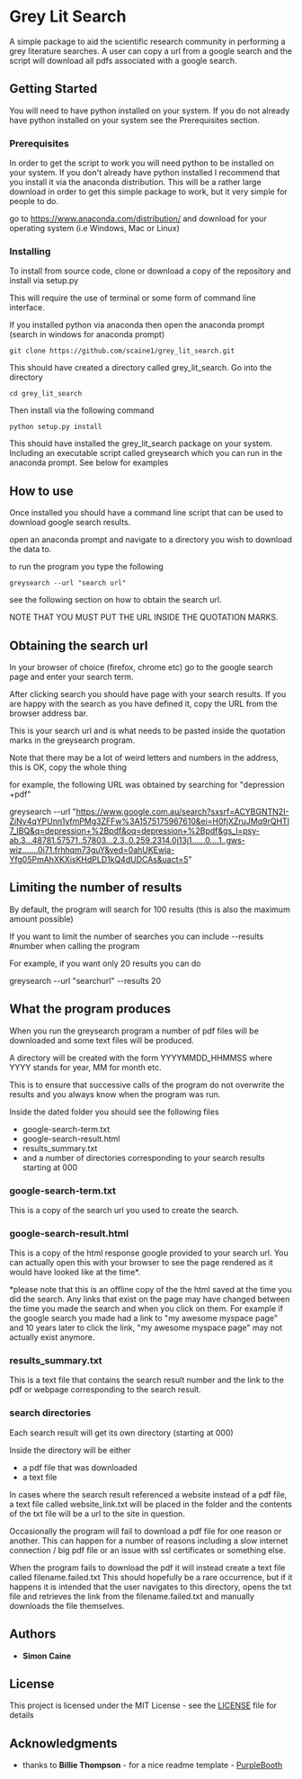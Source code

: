# Grey Lit Search

A simple package to aid the scientific research community in performing a grey literature searches.  A user can copy a url from a google search and the script will download all pdfs associated with a google search.

## Getting Started


You will need to have python installed on your system. If you do not already have python installed on your system see the Prerequisites section.

### Prerequisites
In order to get the script to work you will need  python to be installed on your system.
If you don't already have python installed I recommend that you install it via the anaconda distribution.
This will be a rather large download in order to get this simple package to work, but it very simple for people to do.

go to  https://www.anaconda.com/distribution/ and download for your operating system (i.e Windows, Mac or Linux)


### Installing

To install from source  code, clone or download a copy of the repository and install via setup.py

This will require the use of terminal or some form of command line interface.

If you installed python via anaconda then open the anaconda prompt (search in windows for anaconda prompt)

```
git clone https://github.com/scaine1/grey_lit_search.git
```

This should have created a directory called grey\_lit\_search. Go into the directory

```
cd grey_lit_search
```

Then install via the following command

```
python setup.py install
```

This should have installed the grey\_lit\_search package on your system. Including an executable script called greysearch which you can run in the anaconda prompt. See below for examples


## How to use

Once installed you should have a command line script that can be used to download google search results.

open an anaconda prompt and navigate to a directory you wish to download the data to.

to run the program you type the following

```
greysearch --url "search url"
```

see the following section on how to obtain the search url.

NOTE THAT YOU MUST PUT THE URL INSIDE THE QUOTATION MARKS.

## Obtaining the search url

In your browser of choice (firefox, chrome etc) go to the google search page and  enter your search term.

After clicking search you should have page with your search results.
If you are happy with the search as you have defined it, copy the URL from the browser address bar.

This is your search url and is what needs to be pasted inside the quotation marks in the greysearch program.

Note that there may be a lot of weird letters and numbers in the address, this is OK, copy the whole thing

for example, the following URL was obtained by searching for "depression +pdf"

greysearch --url "https://www.google.com.au/search?sxsrf=ACYBGNTN2I-ZiNy4qYPUnn1yfmPMg3ZFFw%3A1575175967610&ei=H0fjXZruJMq9rQHTl7_IBQ&q=depression+%2Bpdf&oq=depression+%2Bpdf&gs_l=psy-ab.3...48781.57571..57803...2.3..0.259.2314.0j13j1......0....1..gws-wiz.......0i71.frhhqm73guY&ved=0ahUKEwja-Yfg05PmAhXKXisKHdPLD1kQ4dUDCAs&uact=5"


## Limiting the number of results

By default, the program will search for 100 results (this is also the maximum amount possible)

If you want to limit the number of searches you can include --results #number when calling the program

For example, if you want only 20 results you can do

greysearch --url "searchurl" --results 20

## What the program produces

When you run the greysearch program a number of pdf files will be downloaded and some text files will be produced.

A directory will be created with the form  YYYYMMDD_HHMMSS where YYYY stands for year, MM for month etc.

This is to ensure that successive calls of the program do not overwrite the results and you always know when the program was run.

Inside the dated folder you should see the following files

* google-search-term.txt
* google-search-result.html
* results_summary.txt
* and a number of directories corresponding to your search results starting at 000

### google-search-term.txt
This is a copy of the search url you used to create the search.

### google-search-result.html
This is a copy of the html response google provided to your search url. You can actually open this with your browser to see the page rendered as it would have looked like at the time*.

*please note that this is an offline copy of the the html saved at the time you did the search. Any links that exist on the page may have changed between the time you made the search and when you click on them. For example if the google search you made had a link to "my awesome myspace page" and 10 years later to click the link, "my awesome myspace page" may not actually exist anymore.

### results_summary.txt
This is a text file that contains the search result number and the link to the pdf or webpage corresponding to the search result.


### search directories

Each search result will get its own directory (starting at 000)

Inside the directory will be either

* a pdf file that was downloaded
* a text file

In cases where the search result referenced a website instead of a pdf file, a text file called website_link.txt will be placed in the folder and the contents of the txt file will be a url to the site in question.

Occasionally the program will fail to download a pdf file for one reason or another. This can happen for a number of reasons including a slow internet connection  / big pdf file or an issue with ssl certificates or something else.

When the program fails to download the pdf it will instead create a text file called filename.failed.txt
This should hopefully be a rare occurrence, but if it happens it is intended that the user navigates to this directory, opens the txt file and retrieves the link from the filename.failed.txt and manually downloads the file themselves.



## Authors

* **Simon Caine**

## License

This project is licensed under the MIT License - see the [LICENSE](LICENSE) file for details

## Acknowledgments

* thanks to **Billie Thompson** - for a nice readme template - [PurpleBooth](https://github.com/PurpleBooth/a-good-readme-template)
